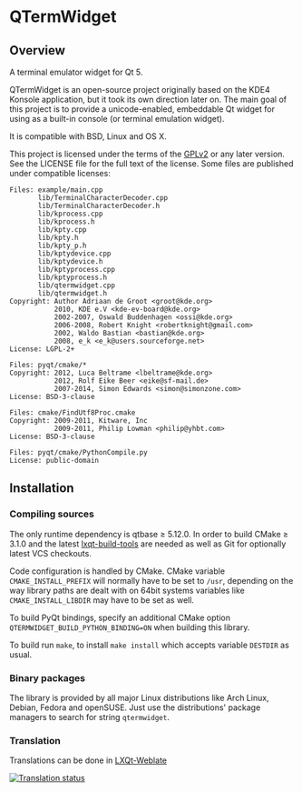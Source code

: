 # QTermWidget

## Overview

A terminal emulator widget for Qt 5.

QTermWidget is an open-source project originally based on the KDE4 Konsole application, but it took its own direction later on.
The main goal of this project is to provide a unicode-enabled, embeddable Qt widget for using as a built-in console (or terminal emulation widget).

It is compatible with BSD, Linux and OS X.

This project is licensed under the terms of the [GPLv2](https://www.gnu.org/licenses/gpl-2.0.en.html) or any later version. See the LICENSE file for the full text of the license. Some files are published under compatible licenses:
```
Files: example/main.cpp
       lib/TerminalCharacterDecoder.cpp
       lib/TerminalCharacterDecoder.h
       lib/kprocess.cpp
       lib/kprocess.h
       lib/kpty.cpp
       lib/kpty.h
       lib/kpty_p.h
       lib/kptydevice.cpp
       lib/kptydevice.h
       lib/kptyprocess.cpp
       lib/kptyprocess.h
       lib/qtermwidget.cpp
       lib/qtermwidget.h
Copyright: Author Adriaan de Groot <groot@kde.org>
           2010, KDE e.V <kde-ev-board@kde.org>
           2002-2007, Oswald Buddenhagen <ossi@kde.org>
           2006-2008, Robert Knight <robertknight@gmail.com>
           2002, Waldo Bastian <bastian@kde.org>
           2008, e_k <e_k@users.sourceforge.net>
License: LGPL-2+

Files: pyqt/cmake/*
Copyright: 2012, Luca Beltrame <lbeltrame@kde.org>
           2012, Rolf Eike Beer <eike@sf-mail.de>
           2007-2014, Simon Edwards <simon@simonzone.com>
License: BSD-3-clause

Files: cmake/FindUtf8Proc.cmake
Copyright: 2009-2011, Kitware, Inc
           2009-2011, Philip Lowman <philip@yhbt.com>
License: BSD-3-clause

Files: pyqt/cmake/PythonCompile.py
License: public-domain
```

## Installation

### Compiling sources

The only runtime dependency is qtbase ≥ 5.12.0.
In order to build CMake ≥ 3.1.0 and the latest [lxqt-build-tools](https://github.com/lxqt/lxqt-build-tools/) are needed as well as Git for optionally latest VCS checkouts.

Code configuration is handled by CMake. CMake variable `CMAKE_INSTALL_PREFIX` will normally have to be set to `/usr`, depending on the way library paths are dealt with on 64bit systems variables like `CMAKE_INSTALL_LIBDIR` may have to be set as well.

To build PyQt bindings, specify an additional CMake option `QTERMWIDGET_BUILD_PYTHON_BINDING=ON` when building this library.

To build run `make`, to install `make install` which accepts variable `DESTDIR` as usual.

### Binary packages

The library is provided by all major Linux distributions like Arch Linux, Debian, Fedora and openSUSE.
Just use the distributions' package managers to search for string `qtermwidget`.


### Translation

Translations can be done in [LXQt-Weblate](https://translate.lxqt-project.org/projects/lxqt-desktop/qtermwidget/)

<a href="https://translate.lxqt-project.org/projects/lxqt-desktop/qtermwidget/">
<img src="https://translate.lxqt-project.org/widgets/lxqt-desktop/-/qtermwidget/multi-auto.svg" alt="Translation status" />
</a>

